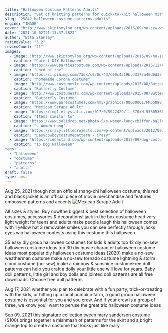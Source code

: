 ```yaml
---
title: "Halloween Costume Patterns Adults"
description: "Set of knitting patterns for quick-to-knit halloween mittens gives instructions in four sizes, to suit all ages from 3 years to adult. Includes jack o'lantern, ghost, spider, and witch. Sizes: to fit ages 3"
slug: "25842-halloween-costume-patterns-adults"
engine: "IMAGE"
cover: "http://www.skiptomylou.org/wp-content/uploads/2016/09/no-sew-witch-costume-skiptomylou-2.jpg"
date: "2021-10-02T21:13:37.782Z"
author: "Etta Stanley"
ratingValue: "3.2"
reviewCount: "21"
images:
  - image: "http://www.skiptomylou.org/wp-content/uploads/2016/09/no-sew-witch-costume-skiptomylou-2.jpg"
    caption: "Cutest DIY Halloween"
  - image: "https://www.partiescostume.com/wp-content/uploads/2015/12/Arwen-Lord-of-the-Rings-Costume.jpg"
    caption: "Lord of the"
  - image: "https://i.pinimg.com/736x/c0/0c/43/c00c4319bcd3173a40d0d35f41318541--mexican-party-homemade.jpg"
    caption: "homemade Corona costume"
  - image: "http://www.costumesfc.com/wp-content/uploads/2015/08/Butterfly-Costume.jpg"
    caption: "Butterfly Costume"
  - image: "http://www.costumesfc.com/wp-content/uploads/2015/08/Butterfly-Halloween-Costume-Toddler.jpg"
    caption: "Butterfly Costume"
  - image: "https://www.purecostumes.com/mm5/graphics/00000001/FM55890_full_1.jpg"
    caption: "Mexican Serape Adult"
  - image: "https://img1.etsystatic.com/017/0/5942429/il_570xN.558053665_8pa0.jpg"
    caption: "Items similar to"
  - image: "https://www.solidrop.net/photo-5/s-women-long-chiffon-ballet-skirts-adults-soft-gradient-gray-ballet-dress-dance-costumes.jpg"
    caption: "s Women Long"
  - image: "https://crazylittleprojects.com/wp-content/uploads/2012/09/Easycowboycostumepattern.jpg"
    caption: "Easycowboycostumepattern - Crazy"
  - image: "https://ideastand.com/wp-content/uploads/2017/09/dog-costumes-for-kids/3-dog-halloween-costumes-kids-adults.jpg"
    caption: "15 Dog Halloween"
tags:
  - "halloween"
  - "costume"
  - "patterns"
  - "adults"
draft: false
type: post
---
```


Aug 25, 2021 though not an official shang-chi halloween costume, this red and black jacket is an official piece of movie merchandise and features embossed patterns and accents
![Mexican Serape Adult](https://www.purecostumes.com/mm5/graphics/00000001/FM55890_full_1.jpg "Mexican Serape Adult")

All sizes &amp; styles. Buy now!the biggest &amp; best selection of halloween costumes, accessories &amp; decorations! jack in the box costume head very light weight for teens and adults make people laugh this halloween comes with 1 yellow hat 3 removable smiles you can see perfectly through jacks eyes win halloween contests using this costume this halloween.
<!--inArticleAds-->

<!--galleryOne-->

35 easy diy group halloween costumes for kids & adults top 12 diy no-sew halloween costume ideas top 30 diy movie character halloween costume ideas most popular diy halloween costume ideas (2020) make a no-sew weatherman costume make a no-sew tornado costume lightning & storm cloud costume (no-sew) make a rainbow & sunshine costumeFree doll patterns can help you craft a dolly your little one will love for years. Baby doll patterns, little girl and boy dolls and jointed doll patterns are all free downloads. Choose free doll patterns
<!--inArticleAds-->

<!--galleryTwo-->

Aug 17, 2021 whether you plan to celebrate with a fun party, trick-or-treating with the kids, or hitting up a local pumpkin farm, a good group halloween costume is essential for you and you crew. And if your crew is a group of three, we know youll want to peruse the great trio halloween costume ideas
<!--galleryThree-->

Sep 09, 2021 this signature collection tween mary sanderson costume ($100) brings together a mishmash of patterns for the skirt and a bright orange top to create a costume that looks just like mary.